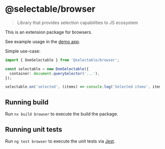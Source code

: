 # @selectable/browser

> Library that provides selection capabilities to JS ecosystem

This is an extension package for browsers.

See example usage in the [demo app](../../apps/browser-example/src/app/app.element.ts).

Simple use-case:

```ts
import { DomSelectable } from '@selectable/browser';

const selectable = new DomSelectable({
  container: document.querySelector('...'),
});

selectable.on('selected', (items) => console.log('Selected items', items));
```

## Running build

Run `nx build browser` to execute the build the package.

## Running unit tests

Run `ng test browser` to execute the unit tests via [Jest](https://jestjs.io).

